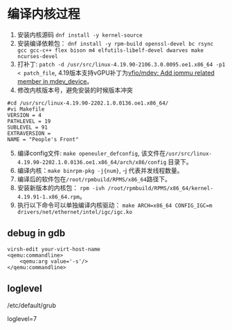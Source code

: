 # 编译内核过程

1. 安装内核源码 `dnf install -y kernel-source`
2. 安装编译依赖包： `dnf install -y rpm-build openssl-devel bc rsync gcc gcc-c++ flex bison m4 elfutils-libelf-devel dwarves make ncurses-devel`
3. 打补丁: `patch -d /usr/src/linux-4.19.90-2106.3.0.0095.oe1.x86_64 -p1 < patch_file`, 4.19版本支持vGPU补丁为[vfio/mdev: Add iommu related member in mdev_device](https://patchwork.kernel.org/project/kvm/patch/20190213040301.23021-8-baolu.lu@linux.intel.com/)。
4. 修改内核版本号，避免安装的时候版本冲突
```shell
#cd /usr/src/linux-4.19.90-2202.1.0.0136.oe1.x86_64/
#vi Makefile
VERSION = 4
PATHLEVEL = 19
SUBLEVEL = 91
EXTRAVERSION = 
NAME = "People's Front"
```
5. 编译config文件: `make openeuler_defconfig`, 该文件在`/usr/src/linux-4.19.90-2202.1.0.0136.oe1.x86_64/arch/x86/config` 目录下。
6. 编译内核：`make binrpm-pkg -j{num}`, -j 代表并发线程数量。
7. 编译后的软件包在`/root/rpmbuild/RPMS/x86_64`路径下。
8. 安装新版本的内核包： `rpm -ivh /root/rpmbuild/RPMS/x86_64/kernel-4.19.91-1.x86_64.rpm`。
9. 执行以下命令可以单独编译内核驱动： `make ARCH=x86_64 CONFIG_IGC=m drivers/net/ethernet/intel/igc/igc.ko`



## debug in gdb
```shell
virsh-edit your-virt-host-name
<qemu:commandline>
    <qemu:arg value='-s'/>
</qemu:commandline>
```


## loglevel
/etc/default/grub

loglevel=7
